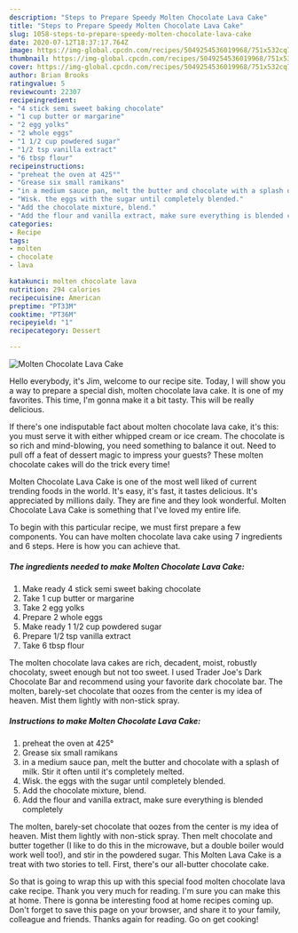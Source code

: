 ```yaml
---
description: "Steps to Prepare Speedy Molten Chocolate Lava Cake"
title: "Steps to Prepare Speedy Molten Chocolate Lava Cake"
slug: 1058-steps-to-prepare-speedy-molten-chocolate-lava-cake
date: 2020-07-12T18:37:17.764Z
image: https://img-global.cpcdn.com/recipes/5049254536019968/751x532cq70/molten-chocolate-lava-cake-recipe-main-photo.jpg
thumbnail: https://img-global.cpcdn.com/recipes/5049254536019968/751x532cq70/molten-chocolate-lava-cake-recipe-main-photo.jpg
cover: https://img-global.cpcdn.com/recipes/5049254536019968/751x532cq70/molten-chocolate-lava-cake-recipe-main-photo.jpg
author: Brian Brooks
ratingvalue: 5
reviewcount: 22307
recipeingredient:
- "4 stick semi sweet baking chocolate"
- "1 cup butter or margarine"
- "2 egg yolks"
- "2 whole eggs"
- "1 1/2 cup powdered sugar"
- "1/2 tsp vanilla extract"
- "6 tbsp flour"
recipeinstructions:
- "preheat the oven at 425°"
- "Grease six small ramikans"
- "in a medium sauce pan, melt the butter and chocolate with a splash of milk. Stir it often until it&#39;s completely melted."
- "Wisk. the eggs with the sugar until completely blended."
- "Add the chocolate mixture, blend."
- "Add the flour and vanilla extract, make sure everything is blended completely"
categories:
- Recipe
tags:
- molten
- chocolate
- lava

katakunci: molten chocolate lava 
nutrition: 294 calories
recipecuisine: American
preptime: "PT33M"
cooktime: "PT36M"
recipeyield: "1"
recipecategory: Dessert

---
```



![Molten Chocolate Lava Cake](https://img-global.cpcdn.com/recipes/5049254536019968/751x532cq70/molten-chocolate-lava-cake-recipe-main-photo.jpg)

Hello everybody, it's Jim, welcome to our recipe site. Today, I will show you a way to prepare a special dish, molten chocolate lava cake. It is one of my favorites. This time, I'm gonna make it a bit tasty. This will be really delicious.

If there&#39;s one indisputable fact about molten chocolate lava cake, it&#39;s this: you must serve it with either whipped cream or ice cream. The chocolate is so rich and mind-blowing, you need something to balance it out. Need to pull off a feat of dessert magic to impress your guests? These molten chocolate cakes will do the trick every time!

Molten Chocolate Lava Cake is one of the most well liked of current trending foods in the world. It's easy, it's fast, it tastes delicious. It's appreciated by millions daily. They are fine and they look wonderful. Molten Chocolate Lava Cake is something that I've loved my entire life.


To begin with this particular recipe, we must first prepare a few components. You can have molten chocolate lava cake using 7 ingredients and 6 steps. Here is how you can achieve that.

<!--inarticleads1-->

##### The ingredients needed to make Molten Chocolate Lava Cake:

1. Make ready 4 stick semi sweet baking chocolate
1. Take 1 cup butter or margarine
1. Take 2 egg yolks
1. Prepare 2 whole eggs
1. Make ready 1 1/2 cup powdered sugar
1. Prepare 1/2 tsp vanilla extract
1. Take 6 tbsp flour


The molten chocolate lava cakes are rich, decadent, moist, robustly chocolaty, sweet enough but not too sweet. I used Trader Joe&#39;s Dark Chocolate Bar and recommend using your favorite dark chocolate bar. The molten, barely-set chocolate that oozes from the center is my idea of heaven. Mist them lightly with non-stick spray. 

<!--inarticleads2-->

##### Instructions to make Molten Chocolate Lava Cake:

1. preheat the oven at 425°
1. Grease six small ramikans
1. in a medium sauce pan, melt the butter and chocolate with a splash of milk. Stir it often until it&#39;s completely melted.
1. Wisk. the eggs with the sugar until completely blended.
1. Add the chocolate mixture, blend.
1. Add the flour and vanilla extract, make sure everything is blended completely


The molten, barely-set chocolate that oozes from the center is my idea of heaven. Mist them lightly with non-stick spray. Then melt chocolate and butter together (I like to do this in the microwave, but a double boiler would work well too!), and stir in the powdered sugar. This Molten Lava Cake is a treat with two stories to tell. First, there&#39;s our all-butter chocolate cake. 

So that is going to wrap this up with this special food molten chocolate lava cake recipe. Thank you very much for reading. I'm sure you can make this at home. There is gonna be interesting food at home recipes coming up. Don't forget to save this page on your browser, and share it to your family, colleague and friends. Thanks again for reading. Go on get cooking!
